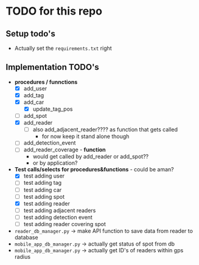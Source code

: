 # TODO for this repo

## Setup todo's

* Actually set the `requirements.txt` right

## Implementation TODO's
* **procedures / funnctions**
  - [x] add_user
  - [x] add_tag
  - [x] add_car
    - [x] update_tag_pos
  - [ ] add_spot
  - [x] add_reader
    - [ ] also add_adjacent_reader???? as function that gets called
      - for now keep it stand alone though
  - [ ] add_detection_event
  - [ ] add_reader_coverage - **function**
    - would get called by add_reader or add_spot??
    - or by application?
* **Test calls/selects for procedures&functions** - could be aman?
  - [x] test adding user
  - [ ] test adding tag
  - [ ] test adding car
  - [ ] test adding spot
  - [x] test adding reader
  - [ ] test adding adjacent readers
  - [ ] test adding detection event
  - [ ] test adding reader covering spot
* `reader_db_manager.py` -> make API function to save data from reader to database
* `mobile_app_db_manager.py` -> actually get status of spot from db
* `mobile_app_db_manager.py` -> actually get ID's of readers within gps radius

